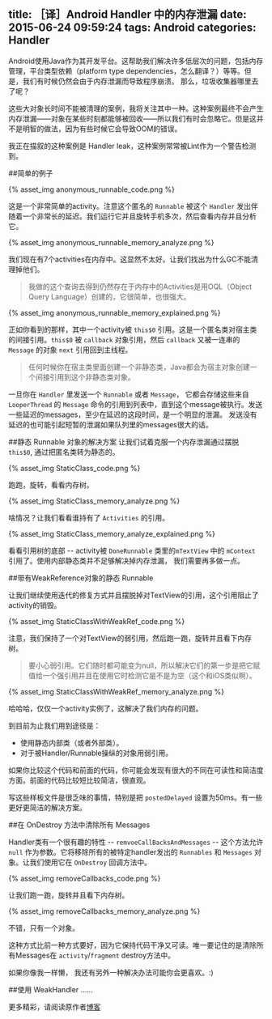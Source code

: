 title: ［译］Android Handler 中的内存泄漏
date: 2015-06-24 09:59:24
tags: Android
categories: Handler
---

Android使用Java作为其开发平台。这帮助我们解决许多低层次的问题，包括内存管理，平台类型依赖（platform type dependencies，怎么翻译？）等等。但是，我们有时候仍然会由于内存泄漏而导致程序崩溃。 那么，垃圾收集器哪里去了呢？这些大对象长时间不能被清理的案例，我将关注其中一种。这种案例最终不会产生内存泄漏——对象在某些时刻都能够被回收——所以我们有时会忽略它。但是这并不是明智的做法，因为有些时候它会导致OOM的错误。我正在描叙的这种案例是 Handler leak，这种案例常常被Lint作为一个警告检测到。##简单的例子

{% asset_img anonymous_runnable_code.png %}

这是一个非常简单的activity。注意这个匿名的 `Runnable` 被这个 `Handler` 发出伴随着一个非常长的延迟。我们运行它并且旋转手机多次，然后查看内存并且分析它。

{% asset_img anonymous_runnable_memory_analyze.png %}

我们现在有7个activities在内存中。这显然不太好。让我们找出为什么GC不能清理掉他们。

>我做的这个查询去得到仍然存在于内存中的Activities是用OQL（Object Query Language）创建的，它很简单，也很强大。

{% asset_img anonymous_runnable_memory_explained.png %}

正如你看到的那样，其中一个activity被 `this$0` 引用。这是一个匿名类对宿主类的间接引用。`this$0` 被 `callback` 对象引用，然后 `callback` 又被一连串的 `Message` 的对象 `next` 引用回到主线程。

>任何时候你在宿主类里面创建一个非静态类，Java都会为宿主对象创建一个间接引用到这个非静态类对象。

一旦你在 `Handler` 里发送一个 `Runnable` 或者 `Message`， 它都会存储这些来自 `LooperThread` 的 `Message` 命令的引用到列表中，直到这个message被执行。发送一些延迟的messages，至少在延迟的这段时间，是一个明显的泄漏。 发送没有延迟的也可能引起短暂的泄漏如果队列里的messages很大的话。

##静态 Runnable 对象的解决方案
让我们试着克服一个内存泄漏通过摆脱 `this$0`, 通过把匿名类转为静态的。

{% asset_img StaticClass_code.png %}

跑跑，旋转，看看内存树。

{% asset_img StaticClass_memory_analyze.png %}

啥情况？让我们看看谁持有了 `Activities` 的引用。

{% asset_img StaticClass_memory_analyze_explained.png %}

看看引用树的底部 -- activity被 `DoneRunnable` 类里的`mTextView` 中的 `mContext` 引用了。使用内部静态类并不足够解决掉内存泄漏， 我们需要再多做一点。

##带有WeakReference对象的静态 Runnable

让我们继续使用迭代的修复方式并且摆脱掉对TextView的引用，这个引用阻止了activity的销毁。

{% asset_img StaticClassWithWeakRef_code.png %}

注意，我们保持了一个对TextView的弱引用，然后跑一跑，旋转并且看下内存树。

>要小心弱引用。它们随时都可能变为null，所以解决它们的第一步是把它赋值给一个强引用并且在使用它时检测它是不是为空（这个和iOS类似啊）。

{% asset_img StaticClassWithWeakRef_memory_analyze.png %}

哈哈哈，仅仅一个activity实例了，这解决了我们内存的问题。到目前为止我们用到途径是：* 使用静态内部类（或者外部类）。
* 对于被Handler/Runnable操纵的对象用弱引用。如果你比较这个代码和前面的代码，你可能会发现有很大的不同在可读性和简洁度方面。前面的代码比较短比较简洁，很直观。写这些样板文件是很乏味的事情，特别是把 `postedDelayed` 设置为50ms。有一些更好更简洁的解决方案。##在 OnDestroy 方法中清除所有 Messages

Handler类有一个很有趣的特性 -- `remvoeCallBacksAndMessages` -- 这个方法允许 `null` 作为参数。它将移除所有的被特定handler发出的 `Runnables` 和 `Messages` 对象。让我们使用它在 `OnDestroy` 回调方法中。

{% asset_img removeCallbacks_code.png %}

让我们跑一跑，旋转并且看下内存树。

{% asset_img removeCallbacks_memory_analyze.png %}

不错，只有一个对象。
这种方式比前一种方式要好，因为它保持代码干净又可读。唯一要记住的是清除所有Messages在 `activity`/`fragment` destroy方法中。
如果你像我一样懒， 我还有另外一种解决办法可能你会更喜欢。:)

##使用 WeakHandler
......


更多精彩，请阅读原作者[博客](https://techblog.badoo.com/blog/2014/08/28/android-handler-memory-leaks)